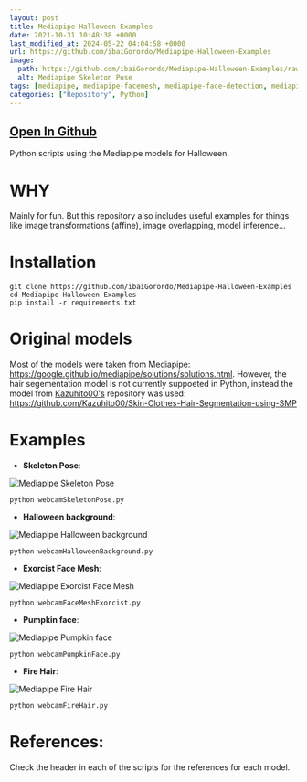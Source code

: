 ```yaml
---
layout: post
title: Mediapipe Halloween Examples
date: 2021-10-31 10:48:38 +0000
last_modified_at: 2024-05-22 04:04:58 +0000
url: https://github.com/ibaiGorordo/Mediapipe-Halloween-Examples
image:
  path: https://github.com/ibaiGorordo/Mediapipe-Halloween-Examples/raw/main/doc/img/skeleton.gif
  alt: Mediapipe Skeleton Pose
tags: [mediapipe, mediapipe-facemesh, mediapipe-face-detection, mediapipe-models, mediapipe-pose, mediapipe-hair, opencv, python]
categories: ["Repository", Python]
---
```


## [Open In Github](https://github.com/ibaiGorordo/Mediapipe-Halloween-Examples)

Python scripts using the Mediapipe models for Halloween.

# WHY
Mainly for fun. But this repository also includes useful examples for things like image transformations (affine), image overlapping, model inference...

# Installation
```
git clone https://github.com/ibaiGorordo/Mediapipe-Halloween-Examples
cd Mediapipe-Halloween-Examples
pip install -r requirements.txt
```
# Original models
Most of the models were taken from Mediapipe: https://google.github.io/mediapipe/solutions/solutions.html. However, the hair segementation model is not currently suppoeted in Python, instead the model from [Kazuhito00's](https://github.com/Kazuhito00) repository was used: https://github.com/Kazuhito00/Skin-Clothes-Hair-Segmentation-using-SMP

# Examples

 * **Skeleton Pose**:

  ![Mediapipe Skeleton Pose](https://github.com/ibaiGorordo/Mediapipe-Halloween-Examples/raw/main/doc/img/skeleton.gif)
 ```
 python webcamSkeletonPose.py
 ```

 * **Halloween background**:

  ![Mediapipe Halloween background](https://github.com/ibaiGorordo/Mediapipe-Halloween-Examples/raw/main/doc/img/halloween_background.gif)
 ```
 python webcamHalloweenBackground.py
 ```

 * **Exorcist Face Mesh**:

  ![Mediapipe Exorcist Face Mesh](https://github.com/ibaiGorordo/Mediapipe-Halloween-Examples/raw/main/doc/img/exorcist.gif)
 ```
 python webcamFaceMeshExorcist.py
 ```

 * **Pumpkin face**:

  ![Mediapipe Pumpkin face](https://github.com/ibaiGorordo/Mediapipe-Halloween-Examples/raw/main/doc/img/pumpkin_face.gif)
 ```
 python webcamPumpkinFace.py
 ```

 * **Fire Hair**:

  ![Mediapipe Fire Hair](https://github.com/ibaiGorordo/Mediapipe-Halloween-Examples/raw/main/doc/img/fire_hair.gif)
 ```
 python webcamFireHair.py
 ```
 



# References:
Check the header in each of the scripts for the references for each model.
